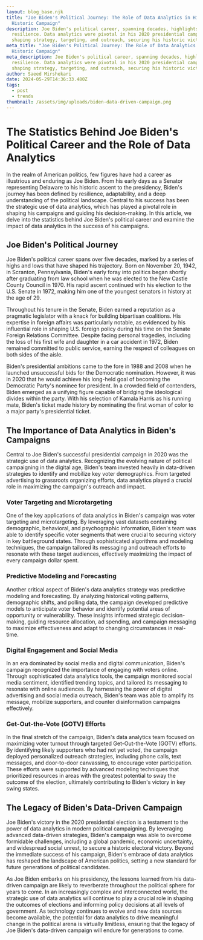 ```yaml
---
layout: blog_base.njk
title: "Joe Biden's Political Journey: The Role of Data Analytics in His
  Historic Campaign"
description: Joe Biden's political career, spanning decades, highlights his
  resilience. Data analytics were pivotal in his 2020 presidential campaign,
  shaping strategy, targeting, and outreach, securing his historic victory.
meta_title: "Joe Biden's Political Journey: The Role of Data Analytics in His
  Historic Campaign"
meta_description: Joe Biden's political career, spanning decades, highlights his
  resilience. Data analytics were pivotal in his 2020 presidential campaign,
  shaping strategy, targeting, and outreach, securing his historic victory.
author: Saeed Mirshekari
date: 2024-05-29T14:36:33.480Z
tags:
  - post
  - trends
thumbnail: /assets/img/uploads/biden-data-driven-campaign.png
---
```

# The Statistics Behind Joe Biden's Political Career and the Role of Data Analytics

In the realm of American politics, few figures have had a career as illustrious and enduring as Joe Biden. From his early days as a Senator representing Delaware to his historic ascent to the presidency, Biden's journey has been defined by resilience, adaptability, and a deep understanding of the political landscape. Central to his success has been the strategic use of data analytics, which has played a pivotal role in shaping his campaigns and guiding his decision-making. In this article, we delve into the statistics behind Joe Biden's political career and examine the impact of data analytics in the success of his campaigns.

## Joe Biden's Political Journey

Joe Biden's political career spans over five decades, marked by a series of highs and lows that have shaped his trajectory. Born on November 20, 1942, in Scranton, Pennsylvania, Biden's early foray into politics began shortly after graduating from law school when he was elected to the New Castle County Council in 1970. His rapid ascent continued with his election to the U.S. Senate in 1972, making him one of the youngest senators in history at the age of 29.

Throughout his tenure in the Senate, Biden earned a reputation as a pragmatic legislator with a knack for building bipartisan coalitions. His expertise in foreign affairs was particularly notable, as evidenced by his influential role in shaping U.S. foreign policy during his time on the Senate Foreign Relations Committee. Despite facing personal tragedies, including the loss of his first wife and daughter in a car accident in 1972, Biden remained committed to public service, earning the respect of colleagues on both sides of the aisle.

Biden's presidential ambitions came to the fore in 1988 and 2008 when he launched unsuccessful bids for the Democratic nomination. However, it was in 2020 that he would achieve his long-held goal of becoming the Democratic Party's nominee for president. In a crowded field of contenders, Biden emerged as a unifying figure capable of bridging the ideological divides within the party. With his selection of Kamala Harris as his running mate, Biden's ticket made history by nominating the first woman of color to a major party's presidential ticket.

## The Importance of Data Analytics in Biden's Campaigns

Central to Joe Biden's successful presidential campaign in 2020 was the strategic use of data analytics. Recognizing the evolving nature of political campaigning in the digital age, Biden's team invested heavily in data-driven strategies to identify and mobilize key voter demographics. From targeted advertising to grassroots organizing efforts, data analytics played a crucial role in maximizing the campaign's outreach and impact.

### Voter Targeting and Microtargeting

One of the key applications of data analytics in Biden's campaign was voter targeting and microtargeting. By leveraging vast datasets containing demographic, behavioral, and psychographic information, Biden's team was able to identify specific voter segments that were crucial to securing victory in key battleground states. Through sophisticated algorithms and modeling techniques, the campaign tailored its messaging and outreach efforts to resonate with these target audiences, effectively maximizing the impact of every campaign dollar spent.

### Predictive Modeling and Forecasting

Another critical aspect of Biden's data analytics strategy was predictive modeling and forecasting. By analyzing historical voting patterns, demographic shifts, and polling data, the campaign developed predictive models to anticipate voter behavior and identify potential areas of opportunity or vulnerability. These insights informed strategic decision-making, guiding resource allocation, ad spending, and campaign messaging to maximize effectiveness and adapt to changing circumstances in real-time.

### Digital Engagement and Social Media

In an era dominated by social media and digital communication, Biden's campaign recognized the importance of engaging with voters online. Through sophisticated data analytics tools, the campaign monitored social media sentiment, identified trending topics, and tailored its messaging to resonate with online audiences. By harnessing the power of digital advertising and social media outreach, Biden's team was able to amplify its message, mobilize supporters, and counter disinformation campaigns effectively.

### Get-Out-the-Vote (GOTV) Efforts

In the final stretch of the campaign, Biden's data analytics team focused on maximizing voter turnout through targeted Get-Out-the-Vote (GOTV) efforts. By identifying likely supporters who had not yet voted, the campaign deployed personalized outreach strategies, including phone calls, text messages, and door-to-door canvassing, to encourage voter participation. These efforts were supported by advanced modeling techniques that prioritized resources in areas with the greatest potential to sway the outcome of the election, ultimately contributing to Biden's victory in key swing states.

## The Legacy of Biden's Data-Driven Campaign

Joe Biden's victory in the 2020 presidential election is a testament to the power of data analytics in modern political campaigning. By leveraging advanced data-driven strategies, Biden's campaign was able to overcome formidable challenges, including a global pandemic, economic uncertainty, and widespread social unrest, to secure a historic electoral victory. Beyond the immediate success of his campaign, Biden's embrace of data analytics has reshaped the landscape of American politics, setting a new standard for future generations of political candidates.

As Joe Biden embarks on his presidency, the lessons learned from his data-driven campaign are likely to reverberate throughout the political sphere for years to come. In an increasingly complex and interconnected world, the strategic use of data analytics will continue to play a crucial role in shaping the outcomes of elections and informing policy decisions at all levels of government. As technology continues to evolve and new data sources become available, the potential for data analytics to drive meaningful change in the political arena is virtually limitless, ensuring that the legacy of Joe Biden's data-driven campaign will endure for generations to come.